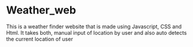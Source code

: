# Weather_web

This is a weather finder website that is made using Javascript, CSS and Html.
It takes both, manual input of location by user and also auto detects the current location of user  
